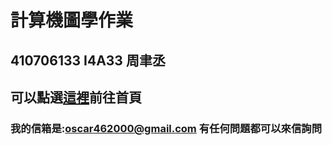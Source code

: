 # 計算機圖學作業<br>
## 410706133 I4A33 周聿丞<br>
## 可以點選[這裡](http://oscarjkl123.github.io/CGhws/index.html)前往首頁<br>
### 我的信箱是:oscar462000@gmail.com 有任何問題都可以來信詢問
